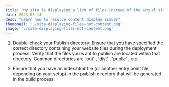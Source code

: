 ```yaml
---
title: 'My site is displaying a list of files instead of the actual site'
date: 2023-03-14
desc: "Learn how to resolve content display issues"
thumbnail: './site-displaying-files-not-content.png'
image: './site-displaying-files-not-content.png'
---
```


1. Double-check your Publish directory: Ensure that you have specified the correct directory containing your website files during the deployment process. Verify that the files you want to publish are located within that directory. Common directories are 'out' , 'dist' , 'public' , etc.

2. Ensure that you have an index.html file (or another entry point file, depending on your setup) in the publish directory that will be generated in the build process.
